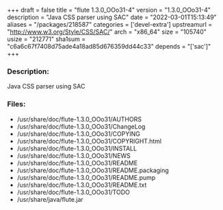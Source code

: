 +++
draft = false
title = "flute 1.3.0_OOo31-4"
version = "1.3.0_OOo31-4"
description = "Java CSS parser using SAC"
date = "2022-03-01T15:13:49"
aliases = "/packages/218587"
categories = ['devel-extra']
upstreamurl = "http://www.w3.org/Style/CSS/SAC/"
arch = "x86_64"
size = "105740"
usize = "212771"
sha1sum = "c6a6c67f7408d75ade4a18ad85d676359dd44c33"
depends = "['sac']"
+++
### Description: 
Java CSS parser using SAC

### Files: 
* /usr/share/doc/flute-1.3.0_OOo31/AUTHORS
* /usr/share/doc/flute-1.3.0_OOo31/ChangeLog
* /usr/share/doc/flute-1.3.0_OOo31/COPYING
* /usr/share/doc/flute-1.3.0_OOo31/COPYRIGHT.html
* /usr/share/doc/flute-1.3.0_OOo31/INSTALL
* /usr/share/doc/flute-1.3.0_OOo31/NEWS
* /usr/share/doc/flute-1.3.0_OOo31/README
* /usr/share/doc/flute-1.3.0_OOo31/README.packaging
* /usr/share/doc/flute-1.3.0_OOo31/README.pump
* /usr/share/doc/flute-1.3.0_OOo31/README.txt
* /usr/share/doc/flute-1.3.0_OOo31/TODO
* /usr/share/java/flute.jar
